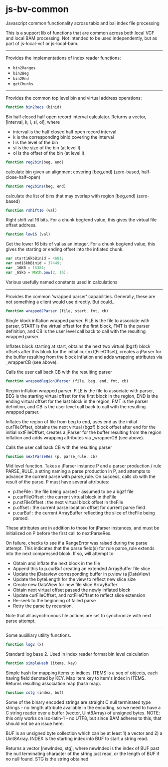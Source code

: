 js-bv-common
============

Javascript common functionality across tabix and bai index file processing

This is a support lib of functions that are common across both local
VCF and local BAM processing.  Not intended to be used independently,
but as part of js-local-vcf or js-local-bam.

---

Provides the implementations of index reader functions:

* `bin2Ranges`
* `bin2Beg`
* `bin2End`
* `getChunks`


---

Provides the common top level bin and virtual address operations:

```javascript
function bin2Recs (binid)
```
Bin half closed half open record interval calculator.  Returns a
vector, [interval, k, l, sl, ol], where

* interval is the half closed half open record interval
* k is the corresponding binid covering the interval
* l is the level of the bin
* sl is the size of the bin (at level l)
* ol is the offset of the bin (at level l)


```javascript
function reg2bin(beg, end)
```
calculate bin given an alignment covering [beg,end) (zero-based,
half-close-half-open)


```javascript
function reg2bins(beg, end)
```
calculate the list of bins that may overlap with region [beg,end)
(zero-based)


```javascript
function rshift16 (val)
```
Right shift val 16 bits.  For a chunk beg/end value, this gives the
virtual file offset address.


```javascript
function low16 (val)
```
Get the lower 16 bits of val as an integer.  For a chunk beg/end
value, this gives the starting or ending offset into the inflated
chunk.


```javascript
var start16kbBinid = 4681;
var end16kbBinid = 37449;
var _16KB = 16384;
var _65kb = Math.pow(2, 16);
```

Various usefully named constants used in calculations


---

Provides the common 'wrapped parser' capabilities.  Generally, these
are not something a client would use directly.  But could...


```javascript
function wrappedJParser (file, start, fmt, cb)
```
Single block inflation wrapped parser.  FILE is the file to
associate with parser, START is the virtual offset for the first
block, FMT is the parser definition, and CB is the user level call
back to call with the resulting wrapped parser.

Inflates block starting at start, obtains the next two virtual
(bgzf) block offsets after this block for the initial
cur|nxt(FileOffset), creates a jParser for the buffer resulting
from the block inflation and adds wrapping attributes via
_wrapperCB (see above).

Calls the user call back CB with the resulting parser


```javascript
function wrappedRegionJParser (file, beg, end, fmt, cb)
```
Region inflation wrapped parser.  FILE is the file to associate
with parser, BEG is the starting virtual offset for the first block
in the region, END is the ending virtual offset for the last block
in the region, FMT is the parser definition, and CB is the user
level call back to call with the resulting wrapped parser.

Inflates the region of file from beg to end, uses end as the
initial curFileOffset, obtains the next virtual (bgzf) block offset
after end for the initial nxtFileOffset, creates a jParser for the
buffer resulting from the region inflation and adds wrapping
attributes via _wrapperCB (see above).

Calls the user call back CB with the resulting parser


```javascript
function nextParseRes (p, parse_rule, cb)
```

Mid level function.  Takes a jParser instance P and a parser
production / rule PARSE_RULE, a string naming a parse production in
P, and attempts to advance the current parse with parse_rule.  On
success, calls cb with the result of the parse. P must have several
attributes:

* p.theFile : the file being parsed - assumed to be a bgzf file
* p.curFileOffset : the current virtual block in theFile
* p.nxtFileOffset : the next virtual block offset in theFile
* p.offset : the current parse location offset for current parse field
* p.curBuf : the current ArrayBuffer reflecting the slice of theFile being
             parsed.

These attributes are in addition to those for jParser instances,
and must be initialized on P before the first call to nextParseRes.

On failure, checks to see if a RangeError was raised during the
parse attempt.  This indicates that the parse field(s) for rule
parse_rule extends into the next compressed blcok. If so, will
attempt to:

* Obtain and inflate the next block in the file
* Append this to p.curBuf creating an extended ArrayBuffer file slice
* Update the jDataview corresponding buffer in p.view (a jDataView)
* Update the byteLength for the view to reflect new slice size
* Create new DataView for new file slice ArrayBuffer
* Obtain next virtual offset passed the newly inflated block
* Update curFileOffset, and nxtFileOffset to reflect slice extension
* Re-seek to the beginning of failed parse
* Retry the parse by recursion.

Note that all asynchronous file actions are set to synchronize with
next parse attempt.


---

Some auxilliary utility functions.

```javascript
function log2 (x)
```
Standard log base 2.  Used in index reader format bin level calculation


```javascript
function simpleHash (items, key)
```
Simple hash for mapping items to indices.  ITEMS is a seq of objects,
each having field denoted by KEY.  Map item.key to item's index in
ITEMS.  Returns resulting association map (hash map).


```javascript
function cstg (index, buf)
```
Some of the binary encoded strings are straight C null terminated
type strings - no length attribute available in the encoding, so we
need to have a C string reader over a buffer (vector, Uint8Array)
of unsigned bytes.  NOTE: this only works on iso-latin-1 - no UTF8,
but since BAM adheres to this, that should not be an issue here.

BUF is an unsigned byte collection which can be at least 1) a
vector and 2) a Uint8Array.  INDEX is the starting index into BUF
to start a string read.

Returns a vector [newIndex, stg], where newIndex is the index of
BUF past the null terminating character of the string just read, or
the length of BUF if no null found.  STG is the string obtained.